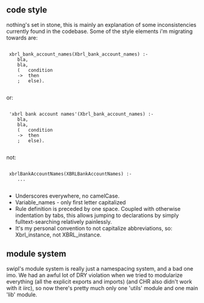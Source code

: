 ## code style

nothing's set in stone, this is mainly an explanation of some inconsistencies currently found in the codebase. Some of the style elements i'm migrating towards are:

```

 xbrl_bank_account_names(Xbrl_bank_account_names) :- 
	bla,
	bla,
	(	condition
	->	then
	;	else).
	
```
or:
```

 'xbrl bank account names'(Xbrl_bank_account_names) :- 
	bla,
	bla,
	(	condition
	->	then
	;	else).
	
```
not:
```

 xbrlBankAccountNames(XBRLBankAccountNames) :-
	...	
	
```


* Underscores everywhere, no camelCase.
* Variable_names - only first letter capitalized
* Rule definition is preceded by one space. Coupled with otherwise indentation by tabs, this allows jumping to declarations by simply fulltext-searching relatively painlessly.
* It's my personal convention to not capitalize abbreviations, so: Xbrl_instance, not XBRL_instance.

## module system
swipl's module system is really just a namespacing system, and a bad one imo. We had an awful lot of DRY violation when we tried to modularize everything (all the explicit exports and imports) (and CHR also didn't work with it iirc), so now there's pretty much only one 'utils' module and one main 'lib' module. 

